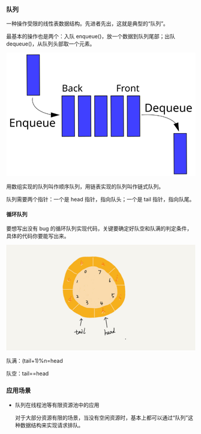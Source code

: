 ### 队列

一种操作受限的线性表数据结构。先进者先出，这就是典型的“队列”。

最基本的操作也是两个：入队 enqueue()，放一个数据到队列尾部；出队 dequeue()，从队列头部取一个元素。

![68747470733a2f2f75706c6f61642e77696b696d656469612e6f72672f77696b6970656469612f636f6d6d6f6e732f352f35322f446174615f51756575652e737667](${images}/68747470733a2f2f75706c6f61642e77696b696d656469612e6f72672f77696b6970656469612f636f6d6d6f6e732f352f35322f446174615f51756575652e737667.svg)

用数组实现的队列叫作顺序队列，用链表实现的队列叫作链式队列。

队列需要两个指针：一个是 head 指针，指向队头；一个是 tail 指针，指向队尾。



#### 循环队列

要想写出没有 bug 的循环队列实现代码，关键要确定好队空和队满的判定条件，具体的代码你要能写出来。

<img src="${images}/3d81a44f8c42b3ceee55605f9aeedcec.jpg" alt="img" style="zoom:50%;" />

队满：(tail+1)%n=head

队空：tail==head



### 应用场景

- 队列在线程池等有限资源池中的应用

  对于大部分资源有限的场景，当没有空闲资源时，基本上都可以通过“队列”这种数据结构来实现请求排队。

